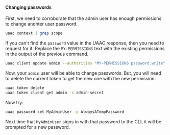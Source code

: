#### Changing passwords

First, we need to corroborate that the admin user has enough permissions to change anohter user password.

```sh
uaac context | grep scope
```

If you can't find the `password` value in the UAAC response, then you need to request for it.
Replace the `MY-PERMISSIONS` text with the existing permissions in the output of the previous command.

```sh
uaac client update admin --authorities "MY-PERMISSIONS password.write"
```

Now, your `admin` user will be able to change passwords. But, you will need to delete the current token to get the new one with the new permission:

```sh
uaac token delete
uaac token client get admin -s admin-secret
```

Now try:

```sh
uaac password set MyAdminUser -p AlwaysATempPassword
```

Next time that `MyAdminUser` signs in with that password to the CLI, it will be prompted for a new password.
